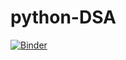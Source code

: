 # python-DSA






[![Binder](https://mybinder.org/badge_logo.svg)](https://mybinder.org/v2/gh/prasq/python-DSA.git/master?filepath=test.ipynb)
